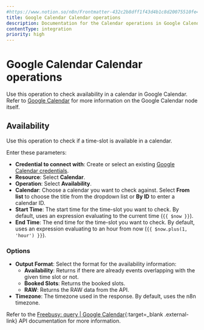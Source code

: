 ```yaml
---
#https://www.notion.so/n8n/Frontmatter-432c2b8dff1f43d4b1c8d20075510fe4
title: Google Calendar Calendar operations
description: Documentation for the Calendar operations in Google Calendar node in n8n, a workflow automation platform. Includes details of operations and configuration, and links to examples and credentials information.
contentType: integration
priority: high
---
```


<!-- vale Vale.Repetition = NO -->
<!-- vale from-write-good.Illusions = NO -->
# Google Calendar Calendar operations
<!-- vale from-write-good.Illusions = YES -->
<!-- vale Vale.Repetition = YES -->

Use this operation to check availability in a calendar in Google Calendar. Refer to [Google Calendar](/integrations/builtin/app-nodes/n8n-nodes-base.googlecalendar/) for more information on the Google Calendar node itself.

## Availability

Use this operation to check if a time-slot is available in a calendar.

Enter these parameters:

- **Credential to connect with**: Create or select an existing [Google Calendar credentials](/integrations/builtin/credentials/google/).
- **Resource**: Select **Calendar**.
- **Operation**: Select **Availability**.
- **Calendar**: Choose a calendar you want to check against. Select **From list** to choose the title from the dropdown list or **By ID** to enter a calendar ID.
- **Start Time**: The start time for the time-slot you want to check. By default, uses an expression evaluating to the current time (`{{ $now }}`).
- **End Time**: The end time for the time-slot you want to check. By default, uses an expression evaluating to an hour from now (`{{ $now.plus(1, 'hour') }}`).

### Options

- **Output Format**: Select the format for the availability information:
	- **Availability**: Returns if there are already events overlapping with the given time slot or not.
	- **Booked Slots**: Returns the booked slots.
	- **RAW**: Returns the RAW data from the API.
- **Timezone**: The timezone used in the response. By default, uses the n8n timezone.

Refer to the [Freebusy: query | Google Calendar](https://developers.google.com/calendar/api/v3/reference/freebusy/query){:target=_blank .external-link} API documentation for more information.
